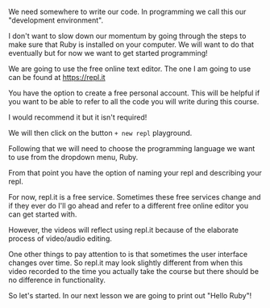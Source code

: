 We need somewhere to write our code. In programming we call this our "development environment".

I don't want to slow down our momentum by going through the steps to make sure that Ruby is installed on your computer. We will want to do that eventually but for now we want to get started programming!

We are going to use the free online text editor. The one I am going to use can be found at https://repl.it 

You have the option to create a free personal account. This will be helpful if you want to be able to refer to all the code you will write during this course.

I would recommend it but it isn't required!

We will then click on the button `+ new repl` playground. 

Following that we will need to choose the programming language we want to use from the dropdown menu, Ruby.

From that point you have the option of naming your repl and describing your repl.

For now, repl.it is a free service.  Sometimes these free services change and if they ever do I'll go ahead and refer to a different free online editor you can get started with. 

However, the videos will reflect using repl.it because of the elaborate process of video/audio editing. 

One other things to pay attention to is that sometimes the user interface changes over time. So repl.it may look slightly different from when this video recorded to the time you actually take the course but there should be no difference in functionality.

So let's started. In our next lesson we are going to print out "Hello Ruby"!